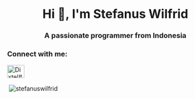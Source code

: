 <h1 align="center">Hi 👋, I'm Stefanus Wilfrid</h1>
<h3 align="center">A passionate programmer from Indonesia </h3>

<h3 align="left">Connect with me:</h3>
<p align="left">
<a href="https://discord.gg/Dixtel#4980" target="blank"><img align="center" src="https://raw.githubusercontent.com/rahuldkjain/github-profile-readme-generator/master/src/images/icons/Social/discord.svg" alt="Dixtel#4980" height="30" width="40" /></a>
</p>

<p>&nbsp;<img align="center" src="https://github-readme-stats.vercel.app/api?username=stefanuswilfrid&show_icons=true&locale=en" alt="stefanuswilfrid" /></p>
